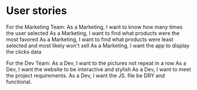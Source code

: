 # User stories
For the Marketing Team:
As a Marketing, I want to know how many times the user selected
As a Marketing, I want to find what products were the most favored
As a Marketing, I want to find what products were least selected and most likely won't sell
As a Marketing, I want the app to display the clicks data

For the Dev Team:
As a Dev, I want to the pictures not repeat in a row
As a Dev, I want the website to be interactive and stylish
As a Dev, I want to meet the project requirements.
As a Dev, I want the JS. file be DRY and functional.
